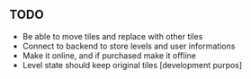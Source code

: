 ## TODO
* Be able to move tiles and replace with other tiles
* Connect to backend to store levels and user informations
* Make it online, and if purchased make it offline
* Level state should keep original tiles [development purpos]